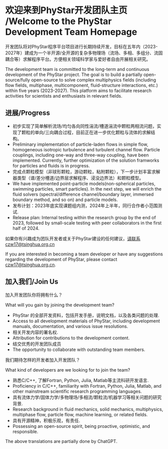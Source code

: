 # 欢迎来到PhyStar开发团队主页 /Welcome to the PhyStar Development Team Homepage

开发团队将对PhyStar程序平台项目进行长期持续开发，目标在五年内（2023-2027年）建成为一个半开源/全开源的复杂多物理场（流场、多相、多组分、流固耦合等）求解程序平台。方便相关领域科学家与爱好者自由开展相关研究。

The development team is committed to the long-term and continuous development of the PhyStar project. The goal is to build a partially open-source/fully open-source to solve complex multiphysics fields (including flow fields, multiphase, multicomponent, fluid-structure interactions, etc.) within five years (2023-2027). This platform aims to facilitate research activities for scientists and enthusiasts in relevant fields.


## 进展/Progress
- 初步实现了简单解析流场/均匀各向同性湍流/槽道湍流中颗粒两相流问题，实现了颗粒的单向/三向耦合过程，目前正在进一步优化颗粒与流体的求解结构。
- Preliminary implementation of particle-laden flows in simple flow, homogeneous isotropic turbulence and turbulent channel flow. Particle couplings, including one-way and three-way coupling, have been implemented. Currently, further optimization of the solution framworks for particles and fluids is in progress.
- 完成点颗粒模型（非球形颗粒，游动颗粒，粘附颗粒），下一步计划丰富求解器类型（谱/差分槽道/边界层求解程序、浸没边界法）和颗粒模型。
- We have implemented point-particle models(non-spherical particles, swimming particles, smart particles). In the next step, we will enrich the fluid solvers (spectral/difference channel/boundary layer, immersed boundary method, and so on) and particle models.
- 发布计划：2023年底实现课题组内测，2024年上半年，同行合作者小范围测试.
- Release plan: Internal testing within the research group by the end of 2023, followed by small-scale testing with peer collaborators in the first half of 2024.


如果你有兴趣成为团队开发者或关于PhyStar建设的任何建议，请联系czw17@tsinghua.org.cn

If you are interested in becoming a team developer or have any suggestions regarding the development of PhyStar, please contact czw17@tsinghua.org.cn.

## 加入我们/Join Us
加入开发团队你将拥有什么？

What will you gain by joining the development team?
- PhyStar 的全部开发资料，包括开发手册，说明文档，以及各类问题的处理.
- Access to all development materials of PhyStar, including development manuals, documentation, and various issue resolutions.
- 相关开发内容的署名权.
- Attribution for contributions to the development content.
- 结交优秀的开发团队成员
- The opportunity to collaborate with outstanding team members.

我们期待怎样的开发者加入开发团队？

What kind of developers are we looking for to join the team?
- 熟悉C/C++, 了解Fortran, Python, Julia, Matlab等主流科研开发语言.
- Proficiency in C/C++, familiarity with Fortran, Python, Julia, Matlab, and other mainstream scientific research programming languages.
- 具有流体力学/固体力学/多物理场/多相流/颗粒流/机器学习等相关问题的研究背景.
- Research background in fluid mechanics, solid mechanics, multiphysics, multiphase flow, particle flow, machine learning, or related fields.
- 具有开源精神，积极乐观，有责任.
- Possessing an open-source spirit, being proactive, optimistic, and responsible.

The above translations are partially done by ChatGPT.
<!--

**Here are some ideas to get you started:**

🙋‍♀️ A short introduction - what is your organization all about?
🌈 Contribution guidelines - how can the community get involved?
👩‍💻 Useful resources - where can the community find your docs? Is there anything else the community should know?
🍿 Fun facts - what does your team eat for breakfast?
🧙 Remember, you can do mighty things with the power of [Markdown](https://docs.github.com/github/writing-on-github/getting-started-with-writing-and-formatting-on-github/basic-writing-and-formatting-syntax)
-->
